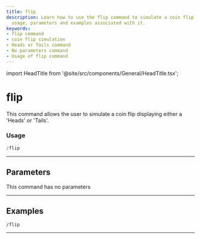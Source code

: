 ```yaml
---
title: flip
description: Learn how to use the flip command to simulate a coin flip. Know the exact
  usage, parameters and examples associated with it.
keywords:
- flip command
- coin flip simulation
- Heads or Tails command
- No parameters command
- Usage of flip command
---
```


import HeadTitle from '@site/src/components/General/HeadTitle.tsx';

<HeadTitle title="flip - Fun - Telegram - Reference | OpenBB Bot Docs" />

# flip

This command allows the user to simulate a coin flip displaying either a 'Heads' or 'Tails'.

### Usage

```python wordwrap
/flip
```

---

## Parameters

This command has no parameters



---

## Examples

```
/flip
```

---
